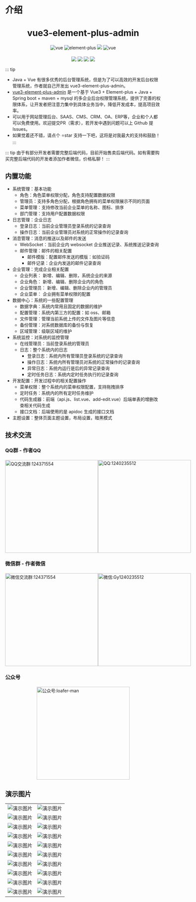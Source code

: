 # 介绍
<h1 class="center">vue3-element-plus-admin</h1>

<div class="svg-box center">
  <img src="https://img.shields.io/badge/vue-3.x-brightgreen.svg" alt="vue">
  <img src="https://img.shields.io/badge/element--plus-1.x-brightgreen.svg" alt="element-plus">
  <img src="https://img.shields.io/badge/License-Apache--2.0-brightgreen.svg" />
  <img src="https://www.oscs1024.com/platform/badge/gmingchen/vue3-element-plus-admin.svg?size=small" alt="vue">
</div>

<div class="svg-box center">
  <img src="https://img.shields.io/github/stars/gmingchen/vue3-element-plus-admin.svg?logo=github&color=brightgreen">
  <img src="https://img.shields.io/github/forks/gmingchen/vue3-element-plus-admin.svg?logo=github&color=brightgreen">
  <img src="https://gitee.com/shychen/vue3-element-plus-admin/badge/star.svg?theme=dark">
  <img src="https://gitee.com/shychen/vue3-element-plus-admin/badge/fork.svg?theme=dark">
</div>

::: tip
- Java + Vue 有很多优秀的后台管理系统，但是为了可以高效的开发后台权限管理系统，作者就自己开发出 vue3-element-plus-admin。
- [vue3-element-plus-admin](https://github.com/gmingchen/vue3-element-plus-admin) 是一个基于 Vue3 + Element-plus + Java + Spring boot + maven + mysql 的多企业后台权限管理系统，提供了完善的权限体系，让开发者把注意力集中到具体业务当中，降低开发成本，提高项目效率。
- 可以用于网站管理后台、SAAS、CMS、CRM、OA、ERP等，企业和个人都可以免费使用。欢迎提交PR（需求），若开发中遇到问题可以上 Github 提 Issues。
- 如果觉着还不错，请点个 ⭐star 支持一下吧，这将是对我最大的支持和鼓励！ 
:::

::: tip
由于有部分开发者需要完整后端代码，目前开始售卖后端代码。如有需要购买完整后端代码的开发者添加作者微信，价格私聊！
:::

## 内置功能
- 系统管理：基本功能
  - 角色：角色菜单权限分配，角色支持配置数据权限
  - 管理员：支持多角色分配，根据角色拥有的菜单权限展示不同的页面
  - 菜单管理：支持修改当前企业菜单的名称、图标、排序
  - 部门管理：支持用户配置数据权限
- 日志管理：企业日志
  - 登录日志：当前企业管理员登录系统的记录查询
  - 操作日志：当前企业管理员对系统的正常操作的记录查询
- 消息管理：消息的推送以及邮件的发送
  - WebSocket：当前企业内 websocket 企业推送记录、系统推送记录查询
  - 邮件管理：邮件的相关配置
    - 邮件模版：配置邮件发送的模版：如验证码
    - 邮件记录：企业内发送的邮件记录查询
- 企业管理：完成企业相关配置
  - 企业列表： 新增、编辑、删除，系统企业的来源
  - 企业角色： 新增、编辑、删除企业内的角色
  - 企业管理员： 新增、编辑、删除企业内的管理员
  - 企业菜单： 企业拥有菜单权限的配置
- 数据中心：系统的一些配置管理
  - 数据字典：系统内常用且固定的数据的维护
  - 配置管理：系统内第三方的配置：如 oss、邮箱
  - 文件管理：管理当前系统上传的文件及图片等信息
  - 备份管理：对系统数据库的备份与恢复
  - 区域管理：级联区域的维护
- 系统监控：对系统的监控管理
  - 在线管理员：当前登录系统的管理员
  - 日志：整个系统内的日志
    - 登录日志：系统内所有管理员登录系统的记录查询
    - 操作日志：系统内所有管理员对系统的正常操作的记录查询
    - 异常日志：系统内运行是后的异常记录查询
    - 定时任务日志：系统内定时任务执行的记录查询
- 开发配置：开发过程中的相关配置操作
  - 菜单权限：整个系统内的菜单权限配置，支持拖拽排序
  - 定时任务：系统内的所有定时任务维护
  - 代码生成器：前端（api.js、list.vue、add-edit.vue）后端单表的增删改查相关代码生成
  - 接口文档：后端使用的是 apidoc 生成的接口文档
- 主题设置：整体页面主题设置，布局设置，暗黑模式

## 技术交流

### QQ群 - 作者QQ
<div class="img-box">
  <img src="http://oss.gumingchen.icu/image/qq-group-qr-code.jpg" title="QQ交流群" alt="QQ交流群:124371554" />
  <img src="http://oss.gumingchen.icu/image/qq-qr-code.jpg" title="QQ" alt="QQ:1240235512" />
</div>

### 微信群 - 作者微信
<div class="img-box">
  <img src="http://oss.gumingchen.icu/image/wechat-group-qr-code.jpg?time=1"title="微信交流群" alt="微信交流群:124371554" />
  <img src="http://oss.gumingchen.icu/image/wechat-qr-code-1.jpg" title="微信" alt="微信:Gy1240235512" />
</div>

### 公众号
<div class="img-box">
  <img src="http://oss.gumingchen.icu/image/official-account-qr-code.jpg" title="公众号" alt="公众号:loafer-man" />
</div>

## 演示图片
<table>
  <tr>
    <td><img src="http://oss.gumingchen.icu/frame/personal.jpg" title="演示图片" alt="演示图片" /></td>
    <td><img src="http://oss.gumingchen.icu/frame/home.jpg" title="演示图片" alt="演示图片" /></td>
  </tr>
  <tr>
    <td><img src="http://oss.gumingchen.icu/frame/menu.jpg" title="演示图片"  alt="演示图片" /></td>
    <td><img src="http://oss.gumingchen.icu/frame/file.jpg" title="演示图片"  alt="演示图片" /></td>
  </tr>
  <tr>
    <td><img src="http://oss.gumingchen.icu/frame/operation-log.jpg" title="演示图片"  alt="演示图片" /></td>
    <td><img src="http://oss.gumingchen.icu/frame/error-log.jpg" title="演示图片"  alt="演示图片" /></td>
  </tr>
  <tr>
    <td><img src="http://oss.gumingchen.icu/frame/enterprise.jpg" title="演示图片"  alt="演示图片" /></td>
    <td><img src="http://oss.gumingchen.icu/frame/enterprise-menu.jpg" title="演示图片" alt="演示图片" /></td>
  </tr>
  <tr>
    <td><img src="http://oss.gumingchen.icu/frame/enterprise-role.jpg" title="演示图片" alt="演示图片" /></td>
    <td><img src="http://oss.gumingchen.icu/frame/enterprise-administrator.jpg" title="演示图片"  alt="演示图片" /></td>
  </tr>
  <tr>
    <td><img src="http://oss.gumingchen.icu/frame/online.jpg" title="演示图片" alt="演示图片" /></td>
    <td><img src="http://oss.gumingchen.icu/frame/dictionary.jpg" title="演示图片" alt="演示图片" /></td>
  </tr>
  <tr>
    <td><img src="http://oss.gumingchen.icu/frame/api.jpg" title="演示图片" alt="演示图片" /></td>
    <td><img src="http://oss.gumingchen.icu/frame/region.jpg" title="演示图片" alt="演示图片" /></td>
  </tr>
  <tr>
    <td><img src="http://oss.gumingchen.icu/frame/login.jpg" title="演示图片"  alt="演示图片" /></td>
    <td><img src="http://oss.gumingchen.icu/frame/websocket.jpg" title="演示图片"  alt="演示图片" /></td>
  </tr>
  <tr>
    <td><img src="http://oss.gumingchen.icu/frame/login-log.jpg" title="演示图片" alt="演示图片" /></td>
    <td><img src="http://oss.gumingchen.icu/frame/configuration.jpg" title="演示图片"  alt="演示图片" /></td>
  </tr>
  <tr>
    <td><img src="http://oss.gumingchen.icu/frame/timed-task.jpg" title="演示图片" alt="演示图片" /></td>
    <td><img src="http://oss.gumingchen.icu/frame/mail-template.jpg" title="演示图片" alt="演示图片" /></td>
  </tr>
</table>

<style>
.center {
  text-align: center;
}
.svg-box {
  margin-top: 20px;
}
.img-box {
  margin-top: 20px;
  display: flex;
  justify-content: space-around;
  align-items: start;
}
.img-box img {
  width: 300px;
}
</style>